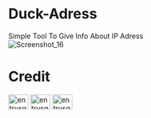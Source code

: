 # Duck-Adress
Simple Tool To Give Info About IP Adress<br>
![Screenshot_16](https://user-images.githubusercontent.com/88463490/148974588-2b908790-46f8-40fe-9907-5a49bed059e1.png)


# Credit

<a href="https://instagram.com/entrysquad" target="blank"><img align="center" src="https://raw.githubusercontent.com/rahuldkjain/github-profile-readme-generator/master/src/images/icons/Social/instagram.svg" alt="entrysquad" height="30" width="40" /></a>
<a href="https://t.me/overexcited" target="blank"><img align="center" src="https://upload.wikimedia.org/wikipedia/commons/8/82/Telegram_logo.svg" alt="entrysquad" height="30" width="40" /></a>
<a href="https://discordapp.com/users/697398661788729356/" target="blank"><img align="center" src="https://www.svgrepo.com/show/353655/discord-icon.svg" alt="entrysquad" height="30" width="40" /></a>
